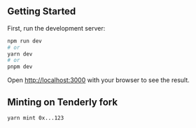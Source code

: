 ## Getting Started

First, run the development server:

```sh
npm run dev
# or
yarn dev
# or
pnpm dev
```

Open [http://localhost:3000](http://localhost:3000) with your browser to see the result.

## Minting on Tenderly fork

```sh
yarn mint 0x...123
```
